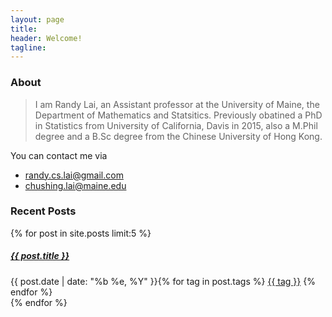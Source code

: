 ```yaml
---
layout: page
title:
header: Welcome!
tagline: 
---
```


### About

> I am Randy Lai, an Assistant professor at the University of Maine, the Department of Mathematics and Statsitics. Previously obatined a PhD in Statistics from University of California, Davis in 2015, also a M.Phil degree and a B.Sc degree from the Chinese University of Hong Kong.

You can contact me via

- [randy.cs.lai@gmail.com](mailto:randy.cs.lai@gmail.com)
- [chushing.lai@maine.edu](mailto:chushing.lai@maine.edu)


### Recent Posts


<div class="list-group">
  {% for post in site.posts limit:5  %}
    <div class="list-group-item">
        <h5 class="list-group-item-heading"><a href="{{ post.url }}">{{ post.title }}</a></h5>
        {{ post.date | date: "%b %e, %Y" }}{% for tag in post.tags %}
        <a class="label label-success" href="{{ site.tags_path }}#{{ tag }}-ref">{{ tag }}</a>
        {% endfor %}
    </div>  
  {% endfor %}
</div>
